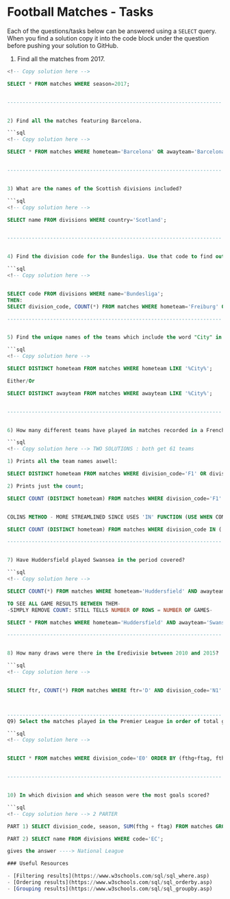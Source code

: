 # Football Matches - Tasks

Each of the questions/tasks below can be answered using a `SELECT` query. When you find a solution copy it into the code block under the question before pushing your solution to GitHub.

1) Find all the matches from 2017.

```sql
<!-- Copy solution here -->

SELECT * FROM matches WHERE season=2017;


----------------------------------------------------------------------


2) Find all the matches featuring Barcelona.

```sql
<!-- Copy solution here -->

SELECT * FROM matches WHERE hometeam='Barcelona' OR awayteam='Barcelona';


----------------------------------------------------------------------


3) What are the names of the Scottish divisions included?

```sql
<!-- Copy solution here -->

SELECT name FROM divisions WHERE country='Scotland';


----------------------------------------------------------------------


4) Find the division code for the Bundesliga. Use that code to find out how many matches Freiburg have played in the Bundesliga since the data started being collected.

```sql
<!-- Copy solution here -->


SELECT code FROM divisions WHERE name='Bundesliga'; 
THEN:
SELECT division_code, COUNT(*) FROM matches WHERE hometeam='Freiburg' OR awayteam='Freiburg' AND division_code='D1' GROUP BY division_code;

----------------------------------------------------------------------


5) Find the unique names of the teams which include the word "City" in their name (as entered in the database)

```sql
<!-- Copy solution here -->

SELECT DISTINCT hometeam FROM matches WHERE hometeam LIKE '%City%';

Either/Or 

SELECT DISTINCT awayteam FROM matches WHERE awayteam LIKE '%City%';


----------------------------------------------------------------------


6) How many different teams have played in matches recorded in a French division?

```sql
<!-- Copy solution here --> TWO SOLUTIONS : both get 61 teams

1) Prints all the team names aswell:

SELECT DISTINCT hometeam FROM matches WHERE division_code='F1' OR division_code='F2' ORDER BY hometeam;

2) Prints just the count;

SELECT COUNT (DISTINCT hometeam) FROM matches WHERE division_code='F1' OR division_code='F2';


COLINS METHOD - MORE STREAMLINED SINCE USES 'IN' FUNCTION (USE WHEN COMPARING MULTIPLE VALUES FROM SAME COLOUMN)

SELECT COUNT (DISTINCT hometeam) FROM matches WHERE division_code IN ('F1', 'F2');

----------------------------------------------------------------------


7) Have Huddersfield played Swansea in the period covered?

```sql
<!-- Copy solution here -->

SELECT COUNT(*) FROM matches WHERE hometeam='Huddersfield' AND awayteam='Swansea' OR  hometeam='Swansea' AND awayteam='Huddersfield';

TO SEE ALL GAME RESULTS BETWEEN THEM- 
-SIMPLY REMOVE COUNT: STILL TELLS NUMBER OF ROWS = NUMBER OF GAMES-

SELECT * FROM matches WHERE hometeam='Huddersfield' AND awayteam='Swansea' OR  hometeam='Swansea' AND awayteam='Huddersfield';

----------------------------------------------------------------------


8) How many draws were there in the Eredivisie between 2010 and 2015?

```sql
<!-- Copy solution here -->


SELECT ftr, COUNT(*) FROM matches WHERE ftr='D' AND division_code='N1' AND 2010<season AND season<2015 GROUP BY ftr;



----------------------------------------------------------------------
Q9) Select the matches played in the Premier League in order of total goals scored from highest to lowest. Where there is a tie the match with more home goals should come first.

```sql
<!-- Copy solution here -->


SELECT * FROM matches WHERE division_code='E0' ORDER BY (fthg+ftag, fthg) DESC;


----------------------------------------------------------------------


10) In which division and which season were the most goals scored?

```sql
<!-- Copy solution here --> 2 PARTER

PART 1) SELECT division_code, season, SUM(fthg + ftag) FROM matches GROUP BY division_code, season ORDER BY SUM DESC LIMIT 1; (this gives division code 'EC' and total goals scored)

PART 2) SELECT name FROM divisions WHERE code='EC';

gives the answer ----> National League

### Useful Resources

- [Filtering results](https://www.w3schools.com/sql/sql_where.asp)
- [Ordering results](https://www.w3schools.com/sql/sql_orderby.asp)
- [Grouping results](https://www.w3schools.com/sql/sql_groupby.asp)

